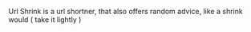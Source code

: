 Url Shrink is a url shortner, that also offers random advice, like a shrink would ( take it lightly )
